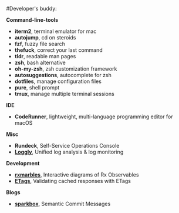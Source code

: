 #Developer's buddy: 

**Command-line-tools**

- **iterm2**, terminal emulator for mac
- **autojump**, cd on steroids
- **fzf**, fuzzy file search
- **thefuck**, correct your last command
- **tldr**, readable man pages
- **zsh**, bash alternative
- **oh-my-zsh**, zsh customization framework
- **autosuggestions**, autocomplete for zsh
- **dotfiles**, manage configuration files
- **pure**, shell prompt
- **tmux**, manage multiple terminal sessions

**IDE**

- **CodeRunner**, lightweight, multi-language programming editor for macOS

**Misc**

- **Rundeck**, Self-Service Operations Console
- [**Loggly**](https://www.loggly.com/), Unified log analysis & log monitoring

**Development**

- [**rxmarbles**](https://rxmarbles.com/), Interactive diagrams of Rx Observables
- [**ETags**](https://developers.google.com/web/fundamentals/performance/optimizing-content-efficiency/http-caching), Validating cached responses with ETags

**Blogs**

- [**sparkbox**](https://seesparkbox.com/foundry/semantic_commit_messages), Semantic Commit Messages
